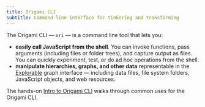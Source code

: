 ```yaml
---
title: Origami CLI
subtitle: Command-line interface for tinkering and transforming
---
```


The Origami CLI — `ori` — is a command line tool that lets you:

- **easily call JavaScript from the shell**. You can invoke functions, pass arguments (including files or folder trees), and capture output as files. You can quickly experiment, test, or do ad hoc operations from the shell.
- **manipulate hierarchies, graphs, and other data** representable in the [Explorable](/pattern/interface.html) graph interface — including data files, file system folders, JavaScript objects, and web resources.

The hands-on [Intro to Origami CLI](intro.html) walks through common uses for the Origami CLI.
